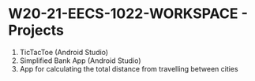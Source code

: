 # W20-21-EECS-1022-WORKSPACE - Projects 

  1. TicTacToe (Android Studio) 
  2. Simplified Bank App (Android Studio)
  3. App for calculating the total distance from travelling between cities
